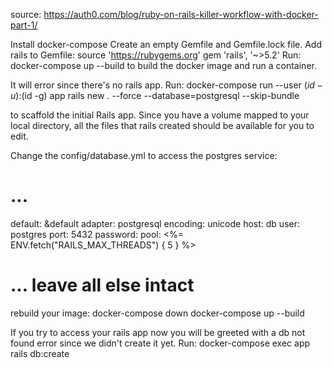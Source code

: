 source: https://auth0.com/blog/ruby-on-rails-killer-workflow-with-docker-part-1/


Install docker-compose
Create an empty Gemfile and Gemfile.lock file.
Add rails to Gemfile:
  source 'https://rubygems.org'
  gem 'rails', '~>5.2'
Run:
docker-compose up --build
to build the docker image and run a container.

It will error since there's no rails app.
Run:
docker-compose run --user $(id -u):$(id -g) app rails new . --force --database=postgresql --skip-bundle

to scaffold the initial Rails app. Since you have a volume mapped to your local directory, all the files that rails created should be available for you to edit.

Change the config/database.yml to access the postgres service:
# ...
default: &default
  adapter: postgresql
  encoding: unicode
  host: db
  user: postgres
  port: 5432
  password:
  pool: <%= ENV.fetch("RAILS_MAX_THREADS") { 5 } %>
# ... leave all else intact

rebuild your image:
docker-compose down
docker-compose up --build

If you try to access your rails app now you will be greeted with a db not found error since we didn't create it yet.
Run:
docker-compose exec app rails db:create
